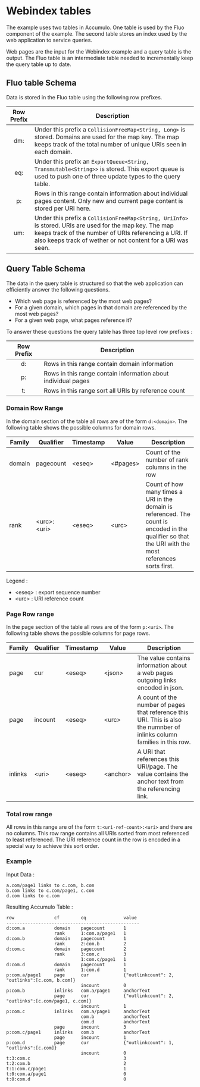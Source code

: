 <!--
Licensed to the Apache Software Foundation (ASF) under one or more
contributor license agreements.  See the NOTICE file distributed with
this work for additional information regarding copyright ownership.
The ASF licenses this file to You under the Apache License, Version 2.0
(the "License"); you may not use this file except in compliance with
the License.  You may obtain a copy of the License at

    http://www.apache.org/licenses/LICENSE-2.0

Unless required by applicable law or agreed to in writing, software
distributed under the License is distributed on an "AS IS" BASIS,
WITHOUT WARRANTIES OR CONDITIONS OF ANY KIND, either express or implied.
See the License for the specific language governing permissions and
limitations under the License.
-->

# Webindex tables

 The example uses two tables in Accumulo.  One table is used by the
Fluo component of the example.  The second table stores an index used by the
web application to service queries.

Web pages are the input for the Webindex example and a query table is the
output.  The Fluo table is an intermediate table needed to incrementally keep
the query table up to date.

## Fluo table Schema

Data is stored in the Fluo table using the following row prefixes.

 Row Prefix | Description
:----------:|------------
   dm:      | Under this prefix a `CollisionFreeMap<String, Long>` is stored.  Domains are used for the map key.  The map keeps track of the total number of unique URIs seen in each domain.
   eq:      | Under this prefix an `ExportQueue<String, Transmutable<String>>` is stored.  This export queue is used to push one of three update types to the query table.
   p:       | Rows in this range contain information about individual pages content.  Only new and current page content is stored per URI here.
   um:      | Under this prefix a `CollisionFreeMap<String, UriInfo>` is stored.  URIs are used for the map key.  The map keeps track of the number of URIs referencing a URI.  If also keeps track of wether or not content for a URI was seen.  

## Query Table Schema

The data in the query table is structured so that the web application can efficiently answer the following questions.

 * Which web page is referenced by the most web pages?
 * For a given domain, which pages in that domain are referenced by the most web pages?
 * For a given web page, what pages reference it?

To answer these questions the query table has three top level row prefixes :

 Row Prefix | Description
:----------:|------------
   d:       | Rows in this range contain domain information
   p:       | Rows in this range contain information about individual pages
   t:       | Rows in this range sort all URIs by reference count

### Domain Row Range

In the domain section of the table all rows are of the form `d:<domain>`.  The
following table shows the possible columns for domain rows.

| Family  | Qualifier      | Timestamp | Value         | Description 
|---------|----------------|-----------|---------------|-------------
| domain  | pagecount      | \<eseq\>  | \<#pages\> | Count of the number of rank columns in the row
| rank    | \<urc>:\<uri\> | \<eseq\>  | \<urc\>       | Count of how many times a URI in the domain is referenced.  The count is encoded in the qualifier so that the URI with the most references sorts first.

Legend :

 * \<eseq\> : export sequence number
 * \<urc\> : URI reference count

### Page Row range

In the page section of the table all rows are of the form `p:<uri>`.  The
following table shows the possible columns for page rows.

| Family  | Qualifier         | Timestamp | Value     | Description
|---------|-------------------|-----------|-----------|------------
| page    | cur               | \<eseq\>  | \<json\>  | The value contains information about a web pages outgoing links encoded in json. 
| page    | incount           | \<eseq\>  | \<urc\>   | A count of the number of pages that reference this URI.  This is also the numnber of inlinks column families in this row.
| inlinks | \<uri\>           | \<eseq\>  | \<anchor\> | A URI that references this URI/page.  The value contains the anchor text from the referencing link.

### Total row range

All rows in this range are of the form `t:<uri-ref-count>:<uri>` and there are
no columns.  This row range contains all URIs sorted from most referenced to
least referenced.  The URI reference count in the row is encoded in a special
way to achieve this sort order.

### Example

Input Data :

    a.com/page1 links to c.com, b.com
    b.com links to c.com/page1, c.com
    d.com links to c.com

Resulting Accumulo Table :

    row               cf        cq              value
    --------------------------------------------------
    d:com.a           domain    pagecount       1
                      rank      1:com.a/page1   1
    d:com.b           domain    pagecount       1
                      rank      2:com.b         2
    d:com.c           domain    pagecount       2
                      rank      3:com.c         3
                                1:com.c/page1   1
    d:com.d           domain    pagecount       1
                      rank      1:com.d         1
    p:com.a/page1     page      cur             {"outlinkcount": 2, "outlinks":[c.com, b.com]}
                                incount         0
    p:com.b           inlinks   com.a/page1     anchorText
                      page      cur             {"outlinkcount": 2, "outlinks":[c.com/page1, c.com]}
                                incount         1
    p:com.c           inlinks   com.a/page1     anchorText
                                com.b           anchorText
                                com.d           anchorText
                      page      incount         3
    p:com.c/page1     inlinks   com.b           anchorText
                      page      incount         1
    p:com.d           page      cur             {"outlinkcount": 1, "outlinks":[c.com]}
                                incount         0
    t:3:com.c                                   3
    t:2:com.b                                   2
    t:1:com.c/page1                             1
    t:0:com.a/page1                             0
    t:0:com.d                                   0
